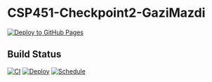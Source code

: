 # CSP451-Checkpoint2-GaziMazdi
[![Deploy to GitHub Pages](https://github.com/GaziMazdi/CSP451-Checkpoint2-GaziMazdi/actions/workflows/deploy.yml/badge.svg)](https://github.com/GaziMazdi/CSP451-Checkpoint2-GaziMazdi/actions/workflows/deploy.yml)

## Build Status

[![CI](https://github.com/GaziMazdi/CSP451-Checkpoint2-GaziMazdi/actions/workflows/ci.yml/badge.svg)](https://github.com/GaziMazdi/CSP451-Checkpoint2-GaziMazdi/actions/workflows/ci.yml)
[![Deploy](https://github.com/GaziMazdi/CSP451-Checkpoint2-GaziMazdi/actions/workflows/deploy.yml/badge.svg)](https://github.com/GaziMazdi/CSP451-Checkpoint2-GaziMazdi/actions/workflows/deploy.yml)
[![Schedule](https://github.com/GaziMazdi/CSP451-Checkpoint2-GaziMazdi/actions/workflows/scheduled.yml/badge.svg)](https://github.com/GaziMazdi/CSP451-Checkpoint2-GaziMazdi/actions/workflows/scheduled.yml)
